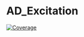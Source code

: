 # AD_Excitation

[![Coverage](https://codecov.io/gh/XingyuZhang2018/AD_Excitation.jl/branch/main/graph/badge.svg)](https://codecov.io/gh/XingyuZhang2018/AD_Excitation.jl)
